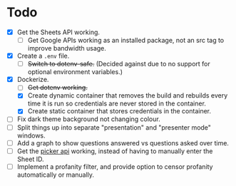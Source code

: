 # Todo

- [x] Get the Sheets API working.
    - [ ] Get Google APIs working as an installed package, not an src tag to
    improve bandwidth usage.
- [x] Create a `.env` file.
    - [ ] ~~Switch to dotenv-safe.~~ (Decided against due to no support for
    optional environment variables.)
- [x] Dockerize.
    - [ ] ~~Get dotenv working.~~
    - [x] Create dynamic container that removes the build and rebuilds every
    time it is run so credentials are never stored in the container.
    - [x] Create static container that stores credentials in the container.
- [ ] Fix dark theme background not changing colour.
- [ ] Split things up into separate "presentation" and "presenter mode" windows.
- [ ] Add a graph to show questions answered vs questions asked over time.
- [ ] Get the [picker api](https://developers.google.com/picker/docs) working,
instead of having to manually enter the Sheet ID.
- [ ] Implement a profanity filter, and provide option to censor profanity
automatically or manually.

